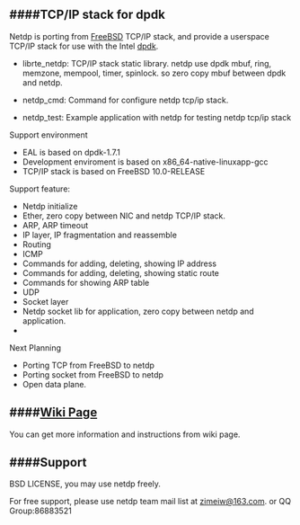 ####TCP/IP stack for dpdk
--------------
Netdp is porting from [FreeBSD](http://freebsd.org) TCP/IP stack, and provide a userspace TCP/IP stack for use with the Intel [dpdk](http://dpdk.org/). 

- librte_netdp: TCP/IP stack static library. netdp use dpdk mbuf, ring, memzone, mempool, timer, spinlock. so zero copy mbuf between dpdk and netdp. 
 
- netdp_cmd: Command for configure netdp tcp/ip stack.
 
- netdp_test: Example application with netdp for testing netdp tcp/ip stack

Support environment
  - EAL is based on dpdk-1.7.1
  - Development enviroment is based on x86_64-native-linuxapp-gcc
  - TCP/IP stack is based on FreeBSD 10.0-RELEASE

Support feature:
 - Netdp initialize
 - Ether, zero copy between NIC and netdp TCP/IP stack.
 - ARP, ARP timeout
 - IP layer, IP fragmentation and reassemble
 - Routing
 - ICMP
 - Commands for adding, deleting, showing IP address
 - Commands for adding, deleting, showing static route
 - Commands for showing ARP table
 - UDP
 - Socket layer
 - Netdp socket lib for application, zero copy between netdp and application.
 - 
Next Planning
- Porting TCP from FreeBSD to netdp
- Porting socket from FreeBSD to netdp
- Open data plane.

####[Wiki Page](https://github.com/dpdk-net/netdp/wiki)
-------
You can get more information and instructions from wiki page.

####Support
-------
BSD LICENSE, you may use netdp freely.

For free support, please use netdp team mail list at zimeiw@163.com. or QQ Group:86883521
